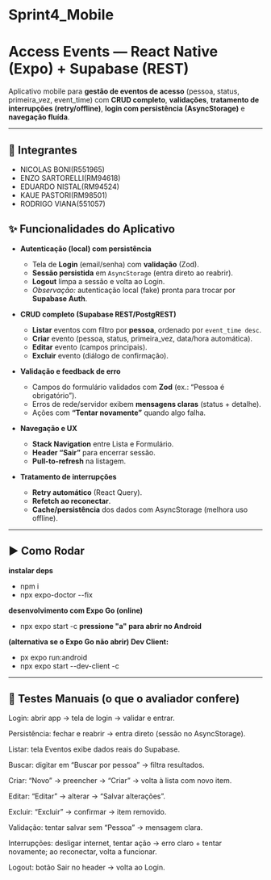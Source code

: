 # Sprint4_Mobile

# Access Events — React Native (Expo) + Supabase (REST)

Aplicativo mobile para **gestão de eventos de acesso** (pessoa, status, primeira_vez, event_time) com **CRUD completo**, **validações**, **tratamento de interrupções (retry/offline)**, **login com persistência (AsyncStorage)** e **navegação fluída**.

---

## 👥 Integrantes
- NICOLAS BONI(R551965)
- ENZO SARTORELLI(RM94618)
- EDUARDO NISTAL(RM94524)
- KAUE PASTORI(RM98501)
- RODRIGO VIANA(551057)


## ✨ Funcionalidades do Aplicativo

- **Autenticação (local) com persistência**  
  - Tela de **Login** (email/senha) com **validação** (Zod).  
  - **Sessão persistida** em `AsyncStorage` (entra direto ao reabrir).  
  - **Logout** limpa a sessão e volta ao Login.  
  - *Observação:* autenticação local (fake) pronta para trocar por **Supabase Auth**.

- **CRUD completo (Supabase REST/PostgREST)**
  - **Listar** eventos com filtro por **pessoa**, ordenado por `event_time desc`.  
  - **Criar** evento (pessoa, status, primeira_vez, data/hora automática).  
  - **Editar** evento (campos principais).  
  - **Excluir** evento (diálogo de confirmação).  

- **Validação e feedback de erro**
  - Campos do formulário validados com **Zod** (ex.: “Pessoa é obrigatório”).  
  - Erros de rede/servidor exibem **mensagens claras** (status + detalhe).  
  - Ações com **“Tentar novamente”** quando algo falha.

- **Navegação e UX**
  - **Stack Navigation** entre Lista e Formulário.  
  - **Header “Sair”** para encerrar sessão.  
  - **Pull-to-refresh** na listagem.

- **Tratamento de interrupções**
  - **Retry automático** (React Query).  
  - **Refetch ao reconectar**.  
  - **Cache/persistência** dos dados com AsyncStorage (melhora uso offline).

---

## ▶️ Como Rodar
**instalar deps**
- npm i
- npx expo-doctor --fix

**desenvolvimento com Expo Go (online)**
- npx expo start -c
**pressione "a" para abrir no Android**

**(alternativa se o Expo Go não abrir) Dev Client:**
- px expo run:android
- npx expo start --dev-client -c

---

## 🧪 Testes Manuais (o que o avaliador confere)

Login: abrir app → tela de login → validar e entrar.

Persistência: fechar e reabrir → entra direto (sessão no AsyncStorage).

Listar: tela Eventos exibe dados reais do Supabase.

Buscar: digitar em “Buscar por pessoa” → filtra resultados.

Criar: “Novo” → preencher → “Criar” → volta à lista com novo item.

Editar: “Editar” → alterar → “Salvar alterações”.

Excluir: “Excluir” → confirmar → item removido.

Validação: tentar salvar sem “Pessoa” → mensagem clara.

Interrupções: desligar internet, tentar ação → erro claro + tentar novamente; ao reconectar, volta a funcionar.

Logout: botão Sair no header → volta ao Login.

